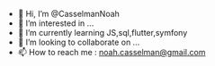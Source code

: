- 👋 Hi, I’m @CasselmanNoah
- 👀 I’m interested in ...
- 🌱 I’m currently learning JS,sql,flutter,symfony
- 💞️ I’m looking to collaborate on ...
- 📫 How to reach me : noah.casselman@gmail.com

<!---
CasselmanNoah/CasselmanNoah is a ✨ special ✨ repository because its `README.md` (this file) appears on your GitHub profile.
You can click the Preview link to take a look at your changes.
--->
